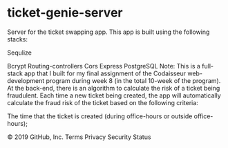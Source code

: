 # ticket-genie-server
Server for the ticket swapping app. 
This app is built using the following stacks:

Sequlize 

Bcrypt
Routing-controllers
Cors
Express
PostgreSQL
Note:
This is a full-stack app that I built for my final assignment of the Codaisseur web-development program during week 8 (in the total 10-week of the program).
At the back-end, there is an algorithm to calculate the risk of a ticket being fraudulent. Each time a new ticket being created, the app will automatically calculate the fraud risk of the ticket based on the following criteria:

The time that the ticket is created (during office-hours or outside office-hours);

© 2019 GitHub, Inc.
Terms
Privacy
Security
Status
